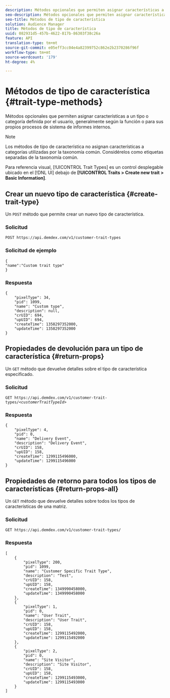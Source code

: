 ```yaml
---
description: Métodos opcionales que permiten asignar características a un tipo o categoría definida por el usuario, generalmente según la función o para sus propios procesos de sistema de informes internos.
seo-description: Métodos opcionales que permiten asignar características a un tipo o categoría definida por el usuario, generalmente según la función o para sus propios procesos de sistema de informes internos.
seo-title: Métodos de tipo de característica
solution: Audience Manager
title: Métodos de tipo de característica
uuid: 082931d5-457b-4622-817b-86303f38c26a
feature: API
translation-type: tm+mt
source-git-commit: e05eff3cc04e4a82399752c862e2b2370286f96f
workflow-type: tm+mt
source-wordcount: '179'
ht-degree: 4%

---
```



# Métodos de tipo de característica {#trait-type-methods}

Métodos opcionales que permiten asignar características a un tipo o categoría definida por el usuario, generalmente según la función o para sus propios procesos de sistema de informes internos.

<!-- c_rest_api_trait_types_intro.xml -->

>[!NOTE]
>
>Los métodos de tipo de característica no asignan características a categorías utilizadas por la taxonomía [](../../api/rest-api-main/aam-api-taxonomy.md#taxonomic-api-methods)común. Considérelos como etiquetas separadas de la taxonomía común.

Para referencia visual, [!UICONTROL Trait Types] es un control desplegable ubicado en el [!DNL UI] debajo de **[!UICONTROL Traits > Create new trait > Basic Information]**.

## Crear un nuevo tipo de característica {#create-trait-type}

Un `POST` método que permite crear un nuevo tipo de característica.

<!-- r_rest_api_create_trait_type.xml -->

### Solicitud

`POST https://api.demdex.com/v1/customer-trait-types`

### Solicitud de ejemplo

```
{
"name":"Custom trait type"
}
```

### Respuesta

```
{
    "pixelType": 34,
    "pid": 1099,
    "name": "Custom type",
    "description": null,
    "crUID": 694,
    "upUID": 694,
    "createTime": 1358297352000,
    "updateTime": 1358297352000
}
```

## Propiedades de devolución para un tipo de característica {#return-props}

Un `GET` método que devuelve detalles sobre el tipo de característica especificado.

<!-- r_rest_api_get_trait_type.xml -->

### Solicitud

`GET https://api.demdex.com/v1/customer-trait-types/`*`<customerTraitTypeId>`*

### Respuesta

```
{
    "pixelType": 4,
    "pid": 0,
    "name": "Delivery Event",
    "description": "Delivery Event",
    "crUID": 158,
    "upUID": 158,
    "createTime": 1299115496000,
    "updateTime": 1299115496000
}
```

## Propiedades de retorno para todos los tipos de características {#return-props-all}

Un `GET` método que devuelve detalles sobre todos los tipos de características de una matriz.

<!-- r_rest_api_get_trait_types.xml -->

### Solicitud

`GET https://api.demdex.com/v1/customer-trait-types/`

### Respuesta

```
[
    {
        "pixelType": 200,
        "pid": 1099,
        "name": "Customer Specific Trait Type",
        "description": "Test",
        "crUID": 158,
        "upUID": 158,
        "createTime": 1349990458000,
        "updateTime": 1349990458000
    },
    {
        "pixelType": 1,
        "pid": 0,
        "name": "User Trait",
        "description": "User Trait",
        "crUID": 158,
        "upUID": 158,
        "createTime": 1299115492000,
        "updateTime": 1299115492000
    },
    {
        "pixelType": 2,
        "pid": 0,
        "name": "Site Visitor",
        "description": "Site Visitor",
        "crUID": 158,
        "upUID": 158,
        "createTime": 1299115493000,
        "updateTime": 1299115493000
    }
]
```
